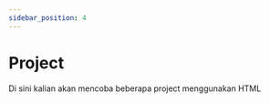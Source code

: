 ```yaml
---
sidebar_position: 4
---
```


# Project

Di sini kalian akan mencoba beberapa project menggunakan HTML
